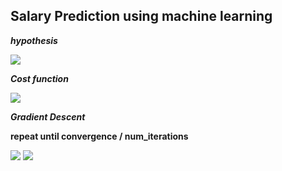  ## Salary Prediction using machine learning

 _**hypothesis**_

 <img src="https://render.githubusercontent.com/render/math?math=h_{\Theta}(x) = \Theta^{T}x">

 _**Cost function**_

 <img src="https://render.githubusercontent.com/render/math?math=J(\Theta) = \frac{1}{2m} \sum_{i=1}^n (h_{\Theta}(x^{i}) - y^{i})^{2}">

 _**Gradient Descent**_

 __repeat until convergence / num_iterations__ 

 <img src="https://render.githubusercontent.com/render/math?math= \Theta_{0} := \Theta_{0} - \frace{1}{m} (h_{\theta}(x^{i}) - y^{i})">

 <img src="https://render.githubusercontent.com/render/math?math= \Theta_{1} := \Theta_{1} - \frace{1}{m} (h_{\theta}(x^{i}) - y^{i})x^{i}_{j}">